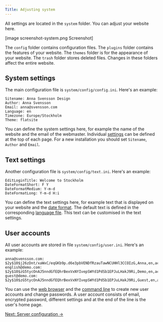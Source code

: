 ```yaml
---
Title: Adjusting system
---
```

All settings are located in the `system` folder. You can adjust your website here.

[image screenshot-system.png Screenshot]

The `config` folder contains configuration files. The `plugins` folder contains the features of your website. The `themes` folder is for the appearance of your website. The `trash` folder stores deleted files. Changes in these folders affect the entire website.

## System settings

The main configuration file is `system/config/config.ini`. Here's an example:

    Sitename: Anna Svensson Design
    Author: Anna Svensson
    Email: anna@svensson.com
    Language: en
    Timezone: Europe/Stockholm
    Theme: flatsite

You can define the system settings here, for example the name of the website and the email of the webmaster. Individual [settings](markdown-cheat-sheet#settings) can be defined at the top of each page. For a new installation you should set `Sitename`, `Author` and `Email`.

## Text settings

Another configuration file is `system/config/text.ini`. Here's an example:

    EditLoginTitle: Welcome to Stockholm
    DateFormatShort: F Y
    DateFormatMedium: Y-m-d
    DateFormatLong: Y-m-d H:i

You can define the text settings here, for example text that is displayed on your website and the [date format](http://php.net/manual/en/function.date.php). The default text is defined in the corresponding [language file](https://github.com/datenstrom/yellow-plugins/blob/master/language/language-en.txt). This text can be customised in the text settings.

## User accounts

All user accounts are stored in file `system/config/user.ini`. Here's an example:

    anna@svensson.com: $2y$10$j26zDnt/xaWxC/eqGKb9p.d6e3pbVENDfRzauTawNCUHHl3CCOIzG,Anna,en,active,21196d7e857d541849e4,946684800,0,none,/
    english@demo.com: $2y$10$zG5tycOnAJ5nndGfEQhrBexVxNYIvepSWYd1PdSb1EPJuLHakJ9Ri,Demo,en,active,f3e71699df534913a823,946684800,0,none,/
    guest@demo.com: $2y$10$zG5tycOnAJ5nndGfEQhrBexVxNYIvepSWYd1PdSb1EPJuLHakJ9Ri,Guest,en,active,b3106b8b1732ee60f5b3,946684800,0,none,/tests/

You can use the [web browser](https://github.com/datenstrom/yellow-plugins/tree/master/edit) and the [command line](https://github.com/datenstrom/yellow-plugins/tree/master/command) to create new user accounts and change passwords. A user account consists of email, encrypted password, different settings and at the end of the line is the user's home page.

[Next: Server configuration →](server-configuration)